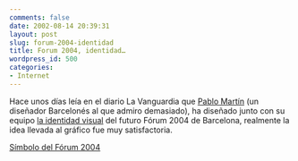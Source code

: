 ```yaml
---
comments: false
date: 2002-08-14 20:39:31
layout: post
slug: forum-2004-identidad
title: Forum 2004, identidad…
wordpress_id: 500
categories:
- Internet
---
```


Hace unos días leía en el diario La Vanguardia que [Pablo Martín](http://www.grafica-design.com) (un diseñador Barcelonés al que admiro demasiado), ha diseñado junto con su equipo [la identidad visual](http://www.barcelona2004.org/identitatvisual/simbol-es.htm) del futuro Fórum 2004 de Barcelona, realmente la idea llevada al gráfico fue muy satisfactoria.





[Símbolo del Fórum 2004](http://www.barcelona2004.org)




 
